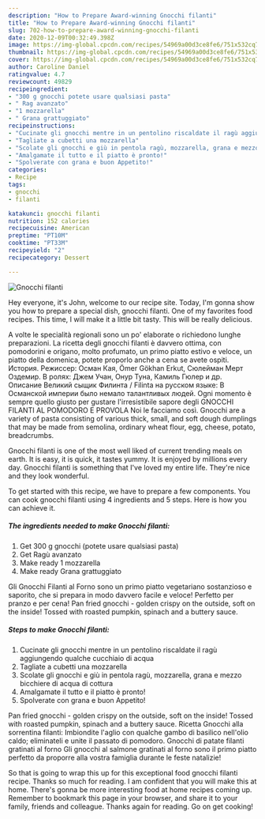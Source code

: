 ```yaml
---
description: "How to Prepare Award-winning Gnocchi filanti"
title: "How to Prepare Award-winning Gnocchi filanti"
slug: 702-how-to-prepare-award-winning-gnocchi-filanti
date: 2020-12-09T00:32:49.398Z
image: https://img-global.cpcdn.com/recipes/54969a00d3ce8fe6/751x532cq70/gnocchi-filanti-recipe-main-photo.jpg
thumbnail: https://img-global.cpcdn.com/recipes/54969a00d3ce8fe6/751x532cq70/gnocchi-filanti-recipe-main-photo.jpg
cover: https://img-global.cpcdn.com/recipes/54969a00d3ce8fe6/751x532cq70/gnocchi-filanti-recipe-main-photo.jpg
author: Caroline Daniel
ratingvalue: 4.7
reviewcount: 49829
recipeingredient:
- "300 g gnocchi potete usare qualsiasi pasta"
- " Rag avanzato"
- "1 mozzarella"
- " Grana grattuggiato"
recipeinstructions:
- "Cucinate gli gnocchi mentre in un pentolino riscaldate il ragù aggiungendo qualche cucchiaio di acqua"
- "Tagliate a cubetti una mozzarella"
- "Scolate gli gnocchi e giù in pentola ragù, mozzarella, grana e mezzo bicchiere di acqua di cottura"
- "Amalgamate il tutto e il piatto è pronto!"
- "Spolverate con grana e buon Appetito!"
categories:
- Recipe
tags:
- gnocchi
- filanti

katakunci: gnocchi filanti 
nutrition: 152 calories
recipecuisine: American
preptime: "PT10M"
cooktime: "PT33M"
recipeyield: "2"
recipecategory: Dessert

---
```



![Gnocchi filanti](https://img-global.cpcdn.com/recipes/54969a00d3ce8fe6/751x532cq70/gnocchi-filanti-recipe-main-photo.jpg)

Hey everyone, it's John, welcome to our recipe site. Today, I'm gonna show you how to prepare a special dish, gnocchi filanti. One of my favorites food recipes. This time, I will make it a little bit tasty. This will be really delicious.

A volte le specialità regionali sono un po&#39; elaborate o richiedono lunghe preparazioni. La ricetta degli gnocchi filanti è davvero ottima, con pomodorini e origano, molto profumato, un primo piatto estivo e veloce, un piatto della domenica, potete proporlo anche a cena se avete ospiti. История. Режиссер: Осман Кая, Ömer Gökhan Erkut, Сюлейман Мерт Оздемир. В ролях: Джем Учан, Онур Туна, Камиль Гюлер и др. Описание Великий сыщик Филинта / Filinta на русском языке: В Османской империи было немало талантливых людей. Ogni momento è sempre quello giusto per gustare l&#39;irresistibile sapore degli GNOCCHI FILANTI AL POMODORO E PROVOLA Noi le facciamo così. Gnocchi are a variety of pasta consisting of various thick, small, and soft dough dumplings that may be made from semolina, ordinary wheat flour, egg, cheese, potato, breadcrumbs.

Gnocchi filanti is one of the most well liked of current trending meals on earth. It is easy, it is quick, it tastes yummy. It is enjoyed by millions every day. Gnocchi filanti is something that I've loved my entire life. They're nice and they look wonderful.


To get started with this recipe, we have to prepare a few components. You can cook gnocchi filanti using 4 ingredients and 5 steps. Here is how you can achieve it.

<!--inarticleads1-->

##### The ingredients needed to make Gnocchi filanti:

1. Get 300 g gnocchi (potete usare qualsiasi pasta)
1. Get  Ragù avanzato
1. Make ready 1 mozzarella
1. Make ready  Grana grattuggiato


Gli Gnocchi Filanti al Forno sono un primo piatto vegetariano sostanzioso e saporito, che si prepara in modo davvero facile e veloce! Perfetto per pranzo e per cena! Pan fried gnocchi - golden crispy on the outside, soft on the inside! Tossed with roasted pumpkin, spinach and a buttery sauce. 

<!--inarticleads2-->

##### Steps to make Gnocchi filanti:

1. Cucinate gli gnocchi mentre in un pentolino riscaldate il ragù aggiungendo qualche cucchiaio di acqua
1. Tagliate a cubetti una mozzarella
1. Scolate gli gnocchi e giù in pentola ragù, mozzarella, grana e mezzo bicchiere di acqua di cottura
1. Amalgamate il tutto e il piatto è pronto!
1. Spolverate con grana e buon Appetito!


Pan fried gnocchi - golden crispy on the outside, soft on the inside! Tossed with roasted pumpkin, spinach and a buttery sauce. Ricetta Gnocchi alla sorrentina filanti: Imbiondite l&#39;aglio con qualche gambo di basilico nell&#39;olio caldo; eliminateli e unite il passato di pomodoro. Gnocchi di patate filanti gratinati al forno Gli gnocchi al salmone gratinati al forno sono il primo piatto perfetto da proporre alla vostra famiglia durante le feste natalizie! 

So that is going to wrap this up for this exceptional food gnocchi filanti recipe. Thanks so much for reading. I am confident that you will make this at home. There's gonna be more interesting food at home recipes coming up. Remember to bookmark this page in your browser, and share it to your family, friends and colleague. Thanks again for reading. Go on get cooking!
